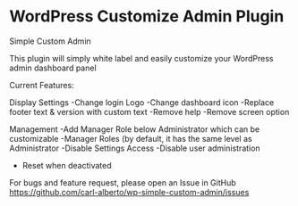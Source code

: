 # WordPress Customize Admin Plugin

Simple Custom Admin

This plugin will simply white label and easily customize your WordPress admin dashboard panel

Current Features:

Display Settings
-Change login Logo
-Change dashboard icon
-Replace footer text & version with custom text
-Remove help
-Remove screen option

Management
-Add Manager Role below Administrator which can be customizable
-Manager Roles (by default, it has the same level as Administrator
-Disable Settings Access
-Disable user administration
- Reset when deactivated


For bugs and feature request, please open an Issue in GitHub https://github.com/carl-alberto/wp-simple-custom-admin/issues
